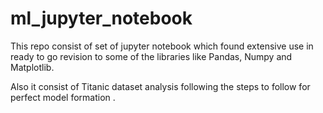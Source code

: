 # ml_jupyter_notebook

This repo consist of set of jupyter notebook which found extensive use in ready to go revision to some of the libraries like 
Pandas, Numpy and Matplotlib.

Also it consist of Titanic dataset analysis following the steps to follow for perfect model formation .
